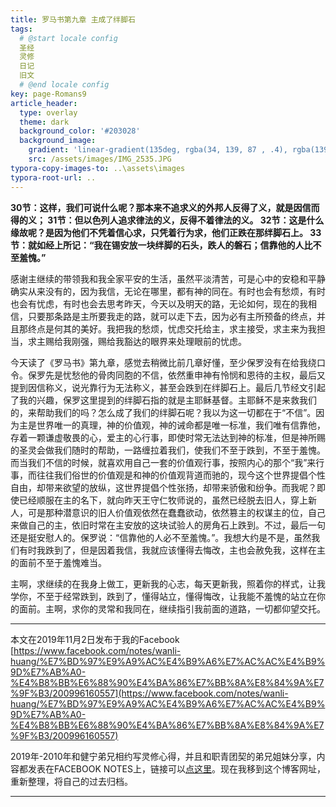 ```yaml
---
title: 罗马书第九章 主成了绊脚石
tags: 
  # @start locale config
  圣经
  灵修
  日记
  旧文
  # @end locale config
key: page-Romans9
article_header:
  type: overlay
  theme: dark
  background_color: '#203028'
  background_image:
    gradient: 'linear-gradient(135deg, rgba(34, 139, 87 , .4), rgba(139, 34, 139, .4))'
    src: /assets/images/IMG_2535.JPG
typora-copy-images-to: ..\assets\images
typora-root-url: ..
---
```


**30节：这样，我们可说什么呢？那本来不追求义的外邦人反得了义，就是因信而得的义；
31节：但以色列人追求律法的义，反得不着律法的义。
32节：这是什么缘故呢？是因为他们不凭着信心求，只凭着行为求，他们正跌在那绊脚石上。
33节：就如经上所记：“我在锡安放一块绊脚的石头，跌人的磐石；信靠他的人比不至羞愧。”**

<!--more-->

感谢主继续的带领我和我全家平安的生活，虽然平淡清苦，可是心中的安稳和平静确实从来没有的，因为我信，无论在哪里，都有神的同在。有时也会有愁烦，有时也会有忧虑，有时也会去思考昨天，今天以及明天的路，无论如何，现在的我相信，只要那条路是主所要我走的路，就可以走下去，因为必有主所预备的终点，并且那终点是何其的美好。我把我的愁烦，忧虑交托给主，求主接受，求主来为我担当，求主赐给我刚强，赐给我豁达的眼界来处理眼前的忧虑。

今天读了《罗马书》第九章，感觉去稍微比前几章好懂，至少保罗没有在给我绕口令。保罗先是忧愁他的骨肉同胞的不信，依然重申神有怜悯和恩待的主权，最后又提到因信称义，说光靠行为无法称义，甚至会跌到在绊脚石上。最后几节经文引起了我的兴趣，保罗这里提到的绊脚石指的就是主耶稣基督。主耶稣不是来救我们的，来帮助我们的吗？怎么成了我们的绊脚石呢？我以为这一切都在于“不信”。因为主是世界唯一的真理，神的价值观，神的诫命都是唯一标准，我们唯有信靠他，存着一颗谦虚敬畏的心，爱主的心行事，即使时常无法达到神的标准，但是神所赐的圣灵会做我们随时的帮助，一路缠拉着我们，使我们不至于跌到，不至于羞愧。而当我们不信的时候，就喜欢用自己一套的价值观行事，按照内心的那个“我”来行事，而往往我们俗世的价值观是和神的价值观背道而驰的，现今这个世界提倡个性自由，却带来欲望的放纵，这世界提倡个性张扬，却带来骄傲和纷争。而我呢？即使已经顺服在主的名下，就向昨天王守仁牧师说的，虽然已经脱去旧人，穿上新人，可是那种潜意识的旧人价值观依然在蠢蠢欲动，依然篡主的权谋主的位，自己来做自己的主，依旧时常在主安放的这块试验人的房角石上跌到。不过，最后一句还是挺安慰人的。保罗说：“信靠他的人必不至羞愧。”。我想大约是不是，虽然我们有时我跌到了，但是因着我信，我就应该懂得去悔改，主也会赦免我，这样在主的面前不至于羞愧难当。

主啊，求继续的在我身上做工，更新我的心志，每天更新我，照着你的样式，让我学你，不至于经常跌到，跌到了，懂得站立，懂得悔改，让我能不羞愧的站立在你的面前。主啊，求你的灵常和我同在，继续指引我前面的道路，一切都仰望交托。

---

本文在2019年11月2日发布于我的Facebook [https://www.facebook.com/notes/wanli-huang/%E7%BD%97%E9%A9%AC%E4%B9%A6%E7%AC%AC%E4%B9%9D%E7%AB%A0-%E4%B8%BB%E6%88%90%E4%BA%86%E7%BB%8A%E8%84%9A%E7%9F%B3/200996160557](https://www.facebook.com/notes/wanli-huang/%E7%BD%97%E9%A9%AC%E4%B9%A6%E7%AC%AC%E4%B9%9D%E7%AB%A0-%E4%B8%BB%E6%88%90%E4%BA%86%E7%BB%8A%E8%84%9A%E7%9F%B3/200996160557)

2019年-2010年和健宁弟兄相约写灵修心得，并且和职青团契的弟兄姐妹分享，内容都发表在FACEBOOK NOTES上，链接可以[点这里](https://www.facebook.com/wanli.huang/notes)。现在我移到这个博客网址，重新整理，将自己的过去归档。

---





